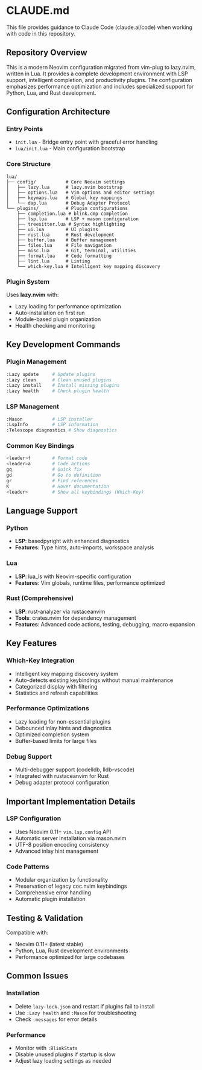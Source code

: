 # CLAUDE.md

This file provides guidance to Claude Code (claude.ai/code) when working with code in this repository.

## Repository Overview

This is a modern Neovim configuration migrated from vim-plug to lazy.nvim, written in Lua. It provides a complete development environment with LSP support, intelligent completion, and productivity plugins. The configuration emphasizes performance optimization and includes specialized support for Python, Lua, and Rust development.

## Configuration Architecture

### Entry Points
- `init.lua` - Bridge entry point with graceful error handling
- `lua/init.lua` - Main configuration bootstrap

### Core Structure
```
lua/
├── config/           # Core Neovim settings
│   ├── lazy.lua      # lazy.nvim bootstrap
│   ├── options.lua   # Vim options and editor settings
│   ├── keymaps.lua   # Global key mappings
│   └── dap.lua       # Debug Adapter Protocol
└── plugins/          # Plugin configurations
    ├── completion.lua # blink.cmp completion
    ├── lsp.lua       # LSP + mason configuration
    ├── treesitter.lua # Syntax highlighting
    ├── ui.lua        # UI plugins
    ├── rust.lua      # Rust development
    ├── buffer.lua    # Buffer management
    ├── files.lua     # File navigation
    ├── misc.lua      # Git, terminal, utilities
    ├── format.lua    # Code formatting
    ├── lint.lua      # Linting
    └── which-key.lua # Intelligent key mapping discovery
```

### Plugin System
Uses **lazy.nvim** with:
- Lazy loading for performance optimization
- Auto-installation on first run
- Module-based plugin organization
- Health checking and monitoring

## Key Development Commands

### Plugin Management
```bash
:Lazy update     # Update plugins
:Lazy clean      # Clean unused plugins
:Lazy install    # Install missing plugins
:Lazy health     # Check plugin health
```

### LSP Management
```bash
:Mason           # LSP installer
:LspInfo         # LSP information
:Telescope diagnostics # Show diagnostics
```

### Common Key Bindings
```bash
<leader>f        # Format code
<leader>a        # Code actions
gq               # Quick fix
gd               # Go to definition
gr               # Find references
K                # Hover documentation
<leader>         # Show all keybindings (Which-Key)
```

## Language Support

### Python
- **LSP**: basedpyright with enhanced diagnostics
- **Features**: Type hints, auto-imports, workspace analysis

### Lua
- **LSP**: lua_ls with Neovim-specific configuration
- **Features**: Vim globals, runtime files, performance optimized

### Rust (Comprehensive)
- **LSP**: rust-analyzer via rustaceanvim
- **Tools**: crates.nvim for dependency management
- **Features**: Advanced code actions, testing, debugging, macro expansion

## Key Features

### Which-Key Integration
- Intelligent key mapping discovery system
- Auto-detects existing keybindings without manual maintenance
- Categorized display with filtering
- Statistics and refresh capabilities

### Performance Optimizations
- Lazy loading for non-essential plugins
- Debounced inlay hints and diagnostics
- Optimized completion system
- Buffer-based limits for large files

### Debug Support
- Multi-debugger support (codelldb, lldb-vscode)
- Integrated with rustaceanvim for Rust
- Debug adapter protocol configuration

## Important Implementation Details

### LSP Configuration
- Uses Neovim 0.11+ `vim.lsp.config` API
- Automatic server installation via mason.nvim
- UTF-8 position encoding consistency
- Advanced inlay hint management

### Code Patterns
- Modular organization by functionality
- Preservation of legacy coc.nvim keybindings
- Comprehensive error handling
- Automatic plugin installation

## Testing & Validation

Compatible with:
- Neovim 0.11+ (latest stable)
- Python, Lua, Rust development environments
- Performance optimized for large codebases

## Common Issues

### Installation
- Delete `lazy-lock.json` and restart if plugins fail to install
- Use `:Lazy health` and `:Mason` for troubleshooting
- Check `:messages` for error details

### Performance
- Monitor with `:BlinkStats`
- Disable unused plugins if startup is slow
- Adjust lazy loading settings as needed